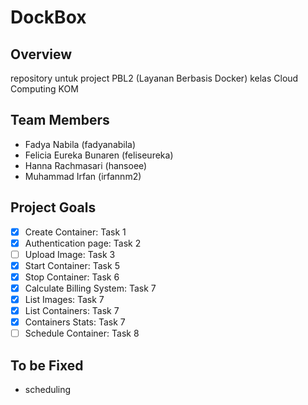 # DockBox

## Overview
repository untuk project PBL2 (Layanan Berbasis Docker) kelas Cloud Computing KOM

## Team Members
- Fadya Nabila (fadyanabila)
- Felicia Eureka Bunaren (feliseureka)
- Hanna Rachmasari (hansoee)
- Muhammad Irfan (irfannm2)

## Project Goals
- [x] Create Container: Task 1
- [x] Authentication page: Task 2
- [ ] Upload Image: Task 3
- [x] Start Container: Task 5
- [x] Stop Container: Task 6
- [x] Calculate Billing System: Task 7
- [x] List Images: Task 7
- [x] List Containers: Task 7
- [x] Containers Stats: Task 7
- [ ] Schedule Container: Task 8

## To be Fixed
- scheduling 
